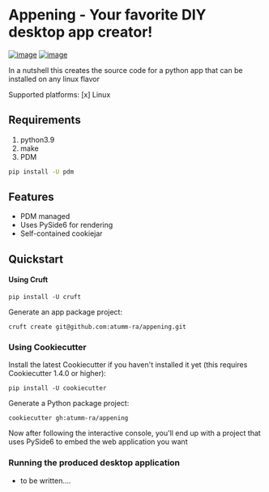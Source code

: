# Appening - Your favorite DIY desktop app creator!

[![image](https://github.com/giswqs/pypackage/workflows/build/badge.svg)](https://github.com/giswqs/pypackage/actions?query=workflow%3Abuild)
[![image](https://github.com/giswqs/pypackage/workflows/docs/badge.svg)](https://giswqs.github.io/pypackage)

In a nutshell this creates the source code for a python app that can be installed on any linux flavor

Supported platforms:
[x] Linux

## Requirements
1. python3.9
2. make
3. PDM
```bash
pip install -U pdm
```
## Features

- PDM managed
- Uses PySide6 for rendering
- Self-contained cookiejar


## Quickstart

#### Using Cruft

    pip install -U cruft

Generate an app package project:

    cruft create git@github.com:atumm-ra/appening.git

### Using Cookiecutter

Install the latest Cookiecutter if you haven't installed it yet (this
requires Cookiecutter 1.4.0 or higher):

    pip install -U cookiecutter

Generate a Python package project:

    cookiecutter gh:atumm-ra/appening

Now after following the interactive console, you'll end up with a project that uses PySide6 to embed the web application you want

### Running the produced desktop application

- to be written....


